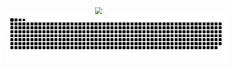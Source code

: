 <img align="right" src="https://octodex.github.com/images/welcometocat.png" width="300">



![Snake animation](https://raw.githubusercontent.com/yumzi114/yumzi114/output/github-contribution-grid-snake-dark.svg)
